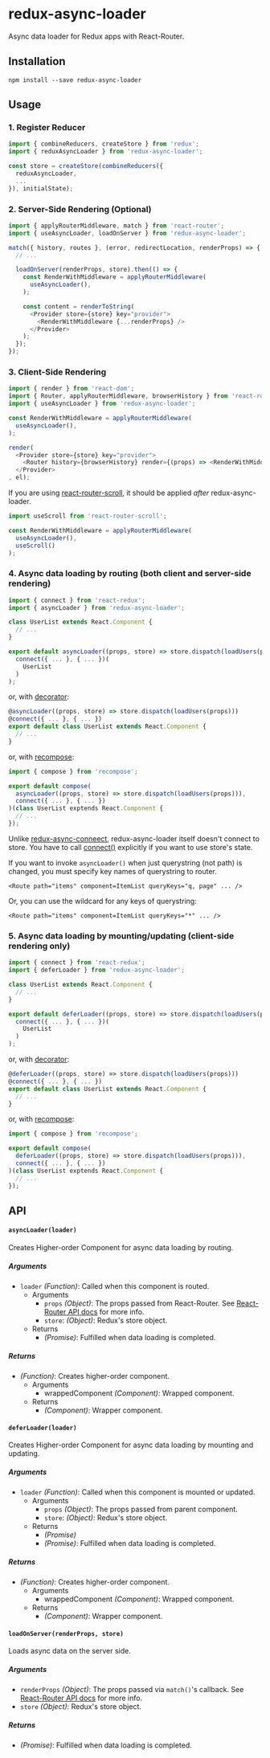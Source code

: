 # redux-async-loader

Async data loader for Redux apps with React-Router.

## Installation

```
npm install --save redux-async-loader
```

## Usage

### 1. Register Reducer

```javascript
import { combineReducers, createStore } from 'redux';
import { reduxAsyncLoader } from 'redux-async-loader';

const store = createStore(combineReducers({
  reduxAsyncLoader,
  ...
}), initialState);
```

### 2. Server-Side Rendering (Optional)

```javascript
import { applyRouterMiddleware, match } from 'react-router';
import { useAsyncLoader, loadOnServer } from 'redux-async-loader';

match({ history, routes }, (error, redirectLocation, renderProps) => {
  // ...

  loadOnServer(renderProps, store).then(() => {
    const RenderWithMiddleware = applyRouterMiddleware(
      useAsyncLoader(),
    );

    const content = renderToString(
      <Provider store={store} key="provider">
        <RenderWithMiddleware {...renderProps} />
      </Provider>
    );
  });
});
```

### 3. Client-Side Rendering

```javascript
import { render } from 'react-dom';
import { Router, applyRouterMiddleware, browserHistory } from 'react-router';
import { useAsyncLoader } from 'redux-async-loader';

const RenderWithMiddleware = applyRouterMiddleware(
  useAsyncLoader(),
);

render(
  <Provider store={store} key="provider">
    <Router history={browserHistory} render={(props) => <RenderWithMiddleware {...props} />} />
  </Provider>
, el);
```

If you are using
[react-router-scroll](https://github.com/taion/react-router-scroll),
it should be applied *after* redux-async-loader.

```javascript
import useScroll from 'react-router-scroll';

const RenderWithMiddleware = applyRouterMiddleware(
  useAsyncLoader(),
  useScroll()
);
```

### 4. Async data loading by routing (both client and server-side rendering)

```javascript
import { connect } from 'react-redux';
import { asyncLoader } from 'redux-async-loader';

class UserList extends React.Component {
  // ...
}

export default asyncLoader((props, store) => store.dispatch(loadUsers(props)))(
  connect({ ... }, { ... })(
    UserList
  )
);
```

or, with
[decorator](https://github.com/loganfsmyth/babel-plugin-transform-decorators-legacy):

```javascript
@asyncLoader((props, store) => store.dispatch(loadUsers(props)))
@connect({ ... }, { ... })
export default class UserList extends React.Component {
  // ...
}
```

or, with
[recompose](https://github.com/acdlite/recompose):

```javascript
import { compose } from 'recompose';

export default compose(
  asyncLoader((props, store) => store.dispatch(loadUsers(props))),
  connect({ ... }, { ... })
)(class UserList exptends React.Component {
  // ...
});
```

Unlike
[redux-async-conneect](https://www.npmjs.com/package/redux-async-connect),
redux-async-loader itself doesn't connect to store.
You have to call
[connect()](https://github.com/reactjs/react-redux/blob/master/docs/api.md#connectmapstatetoprops-mapdispatchtoprops-mergeprops-options)
explicitly if you want to use store's state.

If you want to invoke `asyncLoader()` when just querystring (not path) is changed, you must specify key names of querystring to router.

```
<Route path="items" component=ItemList queryKeys="q, page" ... />
```

Or, you can use the wildcard for any keys of querystring:

```
<Route path="items" component=ItemList queryKeys="*" ... />
```

### 5. Async data loading by mounting/updating (client-side rendering only)

```javascript
import { connect } from 'react-redux';
import { deferLoader } from 'redux-async-loader';

class UserList extends React.Component {
  // ...
}

export default deferLoader((props, store) => store.dispatch(loadUsers(props)))(
  connect({ ... }, { ... })(
    UserList
  )
);
```

or, with
[decorator](https://github.com/loganfsmyth/babel-plugin-transform-decorators-legacy):

```javascript
@deferLoader((props, store) => store.dispatch(loadUsers(props)))
@connect({ ... }, { ... })
export default class UserList extends React.Component {
  // ...
}
```

or, with
[recompose](https://github.com/acdlite/recompose):

```javascript
import { compose } from 'recompose';

export default compose(
  deferLoader((props, store) => store.dispatch(loadUsers(props))),
  connect({ ... }, { ... })
)(class UserList exptends React.Component {
  // ...
});
```

## API

#### `asyncLoader(loader)`

Creates Higher-order Component for async data loading by routing.

##### Arguments

* `loader` *(Function)*: Called when this component is routed.
    * Arguments
        * `props` *(Object)*: The props passed from React-Router.
          See
          [React-Router API docs](https://github.com/reactjs/react-router/blob/master/docs/API.md#proptypes)
          for more info.
        * `store`: *(Object)*: Redux's store object.
    * Returns
        * *(Promise)*: Fulfilled when data loading is completed.

##### Returns

* *(Function)*: Creates higher-order component.
    * Arguments
        * wrappedComponent *(Component)*: Wrapped component.
    * Returns
        * *(Component)*: Wrapper component.

#### `deferLoader(loader)`

Creates Higher-order Component for async data loading by mounting and updating.

##### Arguments

* `loader` *(Function)*: Called when this component is mounted or updated.
    * Arguments
        * `props` *(Object)*: The props passed from parent component.
        * `store`: *(Object)*: Redux's store object.
    * Returns
        * *(Promise)*
        * *(Promise)*: Fulfilled when data loading is completed.

##### Returns

* *(Function)*: Creates higher-order component.
    * Arguments
        * wrappedComponent *(Component)*: Wrapped component.
    * Returns
        * *(Component)*: Wrapper component.

#### `loadOnServer(renderProps, store)`

Loads async data on the server side.

##### Arguments

* `renderProps` *(Object)*: The props passed via `match()`'s callback.
  See
  [React-Router API docs](https://github.com/reactjs/react-router/blob/master/docs/API.md#match-routes-location-history-options--cb)
  for more info.
* `store` *(Object)*: Redux's store object.

##### Returns

* *(Promise)*: Fulfilled when data loading is completed.
